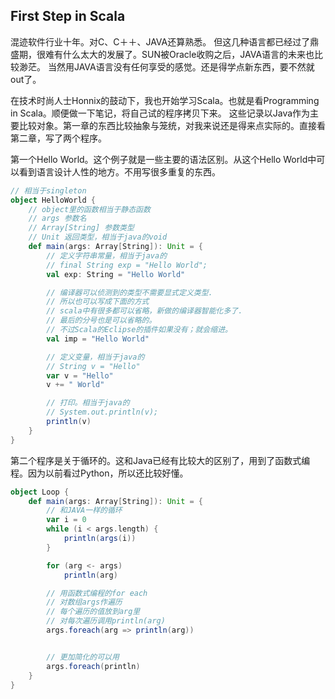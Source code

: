 ## First Step in Scala
混迹软件行业十年。对C、C＋＋、JAVA还算熟悉。
但这几种语言都已经过了鼎盛期，很难有什么太大的发展了。SUN被Oracle收购之后，JAVA语言的未来也比较渺茫。
当然用JAVA语言没有任何享受的感觉。还是得学点新东西，要不然就out了。

在技术时尚人士Honnix的鼓动下，我也开始学习Scala。也就是看Programming in Scala。顺便做一下笔记，将自己试的程序拷贝下来。
这些记录以Java作为主要比较对象。第一章的东西比较抽象与笼统，对我来说还是得来点实际的。直接看第二章，写了两个程序。

第一个Hello World。这个例子就是一些主要的语法区别。从这个Hello World中可以看到语言设计人性的地方。不用写很多重复的东西。

```scala
// 相当于singleton
object HelloWorld {
    // object里的函数相当于静态函数
    // args 参数名
    // Array[String] 参数类型
    // Unit 返回类型，相当于java的void
    def main(args: Array[String]): Unit = {
        // 定义字符串常量，相当于java的
        // final String exp = "Hello World";
        val exp: String = "Hello World"

        // 编译器可以侦测到的类型不需要显式定义类型.
        // 所以也可以写成下面的方式
        // scala中有很多都可以省略，新做的编译器智能化多了.
        // 最后的分号也是可以省略的。
        // 不过Scala的Eclipse的插件如果没有；就会缩进。
        val imp = "Hello World"

        // 定义变量，相当于java的
        // String v = "Hello"
        var v = "Hello"
        v += " World"

        // 打印。相当于java的
        // System.out.println(v);
        println(v)
    }
}
```

第二个程序是关于循环的。这和Java已经有比较大的区别了，用到了函数式编程。因为以前看过Python，所以还比较好懂。
```scala
object Loop {
    def main(args: Array[String]): Unit = {
        // 和JAVA一样的循环
        var i = 0
        while (i < args.length) {
            println(args(i))
        }

        for (arg <- args)
        	println(arg)

        // 用函数式编程的for each
        // 对数组args作遍历
        // 每个遍历的值放到arg里
        // 对每次遍历调用println(arg)
        args.foreach(arg => println(arg))


        // 更加简化的可以用
        args.foreach(println)
    }
}
```